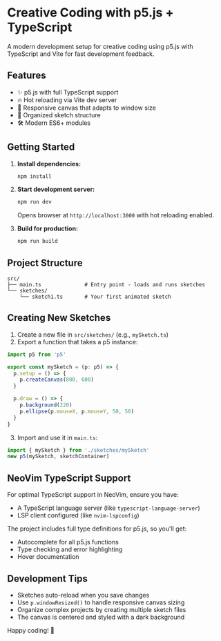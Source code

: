 # Creative Coding with p5.js + TypeScript

A modern development setup for creative coding using p5.js with TypeScript and Vite for fast development feedback.

## Features

- ✨ p5.js with full TypeScript support
- 🔥 Hot reloading via Vite dev server
- 📱 Responsive canvas that adapts to window size
- 🎨 Organized sketch structure
- 🛠️ Modern ES6+ modules

## Getting Started

1. **Install dependencies:**
   ```bash
   npm install
   ```

2. **Start development server:**
   ```bash
   npm run dev
   ```
   Opens browser at `http://localhost:3000` with hot reloading enabled.

3. **Build for production:**
   ```bash
   npm run build
   ```

## Project Structure

```
src/
├── main.ts              # Entry point - loads and runs sketches
└── sketches/
    └── sketch1.ts       # Your first animated sketch
```

## Creating New Sketches

1. Create a new file in `src/sketches/` (e.g., `mySketch.ts`)
2. Export a function that takes a p5 instance:

```typescript
import p5 from 'p5'

export const mySketch = (p: p5) => {
  p.setup = () => {
    p.createCanvas(800, 600)
  }

  p.draw = () => {
    p.background(220)
    p.ellipse(p.mouseX, p.mouseY, 50, 50)
  }
}
```

3. Import and use it in `main.ts`:

```typescript
import { mySketch } from './sketches/mySketch'
new p5(mySketch, sketchContainer)
```

## NeoVim TypeScript Support

For optimal TypeScript support in NeoVim, ensure you have:
- A TypeScript language server (like `typescript-language-server`)
- LSP client configured (like `nvim-lspconfig`)

The project includes full type definitions for p5.js, so you'll get:
- Autocomplete for all p5.js functions
- Type checking and error highlighting
- Hover documentation

## Development Tips

- Sketches auto-reload when you save changes
- Use `p.windowResized()` to handle responsive canvas sizing
- Organize complex projects by creating multiple sketch files
- The canvas is centered and styled with a dark background

Happy coding! 🎨